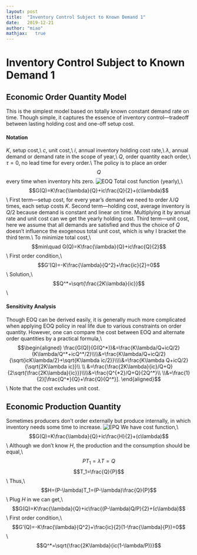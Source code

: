 ```yaml
---
layout: post
title:  "Inventory Control Subject to Known Demand 1"
date:   2019-12-21
author: "miao"
mathjax:   true
---
```



# Inventory Control Subject to Known Demand 1
## Economic Order Quantity Model
This is the simplest model based on totally known constant demand rate on time. Though simple, it captures the essence of inventory control—tradeoff between lasting holding cost and one-off setup cost.
#### Notation
$K$, setup cost,\\
$c$, unit cost,\\
$i$, annual inventory holding cost rate,\\
$\lambda$, annual demand or demand rate in the scope of year,\\
$Q$, order quantity each order,\\
$\tau=0$, no lead time for every order.\\
The policy is to place an order $$Q$$ every time when inventory hits zero.
![EOQ](https://i.loli.net/2019/11/23/oC3KMG9NaPQOJ2A.jpg)
Total cost function (yearly),\\
$$G(Q)=K\frac{\lambda}{Q}+ic\frac{Q}{2}+(c\lambda)$$\\
First term—setup cost, for every year’s demand we need to order $\lambda/Q$ times, each setup costs $K$.
Second term—holding cost, average inventory is $Q/2$ because demand is constant and linear on time. Multiplying it by annual rate and unit cost can we get the yearly holding cost.
Third term—unit cost, here we assume that all demands are satisfied and thus the choice of $Q$ doesn’t influence the exogenous total unit cost, which is why I bracket the third term.\\
To minimize total cost,\\
$$min\quad G(Q)=K\frac{\lambda}{Q}+ic\frac{Q}{2}$$\\
First order condition,\\
$$G’(Q)=-K\frac{\lambda}{Q^2}+\frac{ic}{2}=0$$\\
Solution,\\
$$Q^*=\sqrt{\frac{2K\lambda}{ic}}$$\\
#### Sensitivity Analysis
Though EOQ can be derived easily, it is generally much more complicated when applying EOQ policy in real life due to various constraints on order quantity. However, one can compare the cost between EOQ and alternate order quantities by a practical formula,\\
$$\begin{aligned}
\frac{G(Q)}{G(Q^*)}&=\frac{K\lambda/Q+icQ/2}{K\lambda/Q^*+icQ^*/2}\\\\&=\frac{K\lambda/Q+icQ/2}{\sqrt{icK\lambda/2}+\sqrt{K\lambda ic/2}}\\\\&=\frac{K\lambda Q+icQ/2}{\sqrt{2K\lambda ic}}\\ \\
&=\frac{\frac{2K\lambda}{ic}/Q+Q}{2\sqrt{\frac{2K\lambda}{ic}}}\\\\&=\frac{Q^{*2}/Q+Q}{2Q^*}\\
\\&=\frac{1}{2}[\frac{Q^*}{Q}+\frac{Q}{Q^*}].
\end{aligned}$$\\
Note that the cost excludes unit cost.
## Economic Production Quantity
Sometimes producers don’t order externally but produce internally, in which inventory needs some time to increase.
![EPQ](https://i.loli.net/2019/11/23/PGWyhbHNiLVwraq.jpg)
We have cost function,\\
$$G(Q)=K\frac{\lambda}{Q}+ic\frac{H}{2}+(c\lambda)$$\\
Although we don’t know $H$, the production and the consumption should be equal,\\
$$PT_1=\lambda T=Q$$ $$T_1=\frac{Q}{P}$$\\
Thus,\\
$$H=(P-\lambda)T_1=(P-\lambda)\frac{Q}{P}$$\\
Plug $H$ in we can get,\\
$$G(Q)=K\frac{\lambda}{Q}+ic\frac{(P-\lambda)Q/P}{2}+(c\lambda)$$\\
First order condition,\\
$$G’(Q)=-K\frac{\lambda}{Q^2}+\frac{ic}{2}(1-\frac{\lambda}{P})=0$$\\
$$Q^*=\sqrt{\frac{2K\lambda}{ic(1-\lambda/P)}}$$

